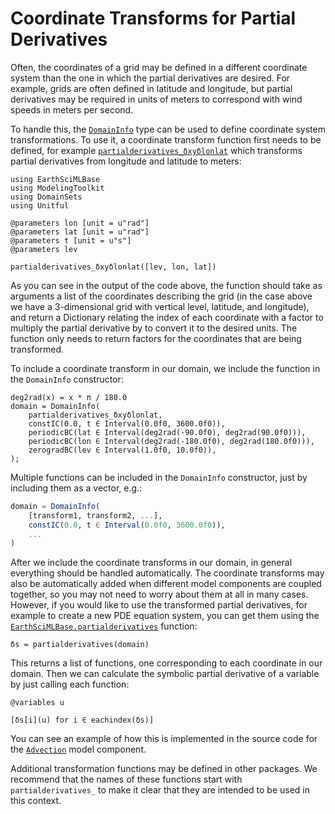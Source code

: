 # Coordinate Transforms for Partial Derivatives

Often, the coordinates of a grid may be defined in a different coordinate system than the one in which the partial derivatives are desired.
For example, grids are often defined in latitude and longitude, but partial derivatives may be required in units of meters to correspond with wind speeds in meters per second.

To handle this, the [`DomainInfo`](@ref) type can be used to define coordinate system transformations. To use it, a coordinate transform function first needs to be defined, for example [`partialderivatives_δxyδlonlat`](@ref) which transforms partial derivatives from longitude and latitude to meters:

```@example trans
using EarthSciMLBase
using ModelingToolkit
using DomainSets
using Unitful

@parameters lon [unit = u"rad"]
@parameters lat [unit = u"rad"]
@parameters t [unit = u"s"]
@parameters lev

partialderivatives_δxyδlonlat([lev, lon, lat])
```

As you can see in the output of the code above, the function should take as arguments a list of the coordinates describing the grid (in the case above we have a 3-dimensional grid with vertical level, latitude, and longitude), and return a Dictionary relating the index of each coordinate with a factor to multiply the partial derivative by to convert it to the desired units.
The function only needs to return factors for the coordinates that are being transformed.

To include a coordinate transform in our domain, we include the function in the `DomainInfo` constructor:

```@example trans
deg2rad(x) = x * π / 180.0
domain = DomainInfo(
    partialderivatives_δxyδlonlat,
    constIC(0.0, t ∈ Interval(0.0f0, 3600.0f0)),
    periodicBC(lat ∈ Interval(deg2rad(-90.0f0), deg2rad(90.0f0))),
    periodicBC(lon ∈ Interval(deg2rad(-180.0f0), deg2rad(180.0f0))),
    zerogradBC(lev ∈ Interval(1.0f0, 10.0f0)),
);
```

Multiple functions can be included in the `DomainInfo` constructor, just by including them as a vector, e.g.:

```julia
domain = DomainInfo(
    [transform1, transform2, ...],
    constIC(0.0, t ∈ Interval(0.0f0, 3600.0f0)),
    ...
)
```

After we include the coordinate transforms in our domain, in general everything should be handled automatically. 
The coordinate transforms may also be automatically added when different model components are coupled together, so you may not need to worry about them at all in many cases.
However, if you would like to use the transformed partial derivatives, for example to create a new PDE equation system, you can get them using the [`EarthSciMLBase.partialderivatives`](@ref) function:

```@example trans
δs = partialderivatives(domain)
```

This returns a list of functions, one corresponding to each coordinate in our domain.
Then we can calculate the symbolic partial derivative of a variable by just calling each function:

```@example trans
@variables u

[δs[i](u) for i ∈ eachindex(δs)]
```

You can see an example of how this is implemented in the source code for the [`Advection`](@ref) model component.

Additional transformation functions may be defined in other packages.
We recommend that the names of these functions start with `partialderivatives_` to make it clear that they are intended to be used in this context.